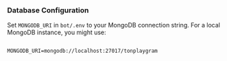 ### Database Configuration

Set `MONGODB_URI` in `bot/.env` to your MongoDB connection string. For a local MongoDB instance, you might use:

```env

MONGODB_URI=mongodb://localhost:27017/tonplaygram